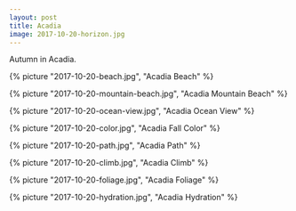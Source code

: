 ```yaml
---
layout: post
title: Acadia
image: 2017-10-20-horizon.jpg
---
```


Autumn in Acadia.

<!--more-->

{% picture "2017-10-20-beach.jpg", "Acadia Beach" %}

{% picture "2017-10-20-mountain-beach.jpg", "Acadia Mountain Beach" %}

{% picture "2017-10-20-ocean-view.jpg", "Acadia Ocean View" %}

{% picture "2017-10-20-color.jpg", "Acadia Fall Color" %}

{% picture "2017-10-20-path.jpg", "Acadia Path" %}

{% picture "2017-10-20-climb.jpg", "Acadia Climb" %}

{% picture "2017-10-20-foliage.jpg", "Acadia Foliage" %}

{% picture "2017-10-20-hydration.jpg", "Acadia Hydration" %}
